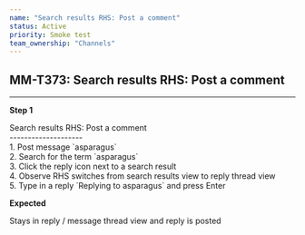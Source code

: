 ```yaml
---
name: "Search results RHS: Post a comment"
status: Active
priority: Smoke test
team_ownership: "Channels"
---
```


## MM-T373: Search results RHS: Post a comment

---

**Step 1**

Search results RHS: Post a comment\
\--------------------\
1\. Post message \`asparagus\`\
2\. Search for the term \`asparagus\`\
3\. Click the reply icon next to a search result\
4\. Observe RHS switches from search results view to reply thread view\
5\. Type in a reply \`Replying to asparagus\` and press Enter

**Expected**

Stays in reply / message thread view and reply is posted
